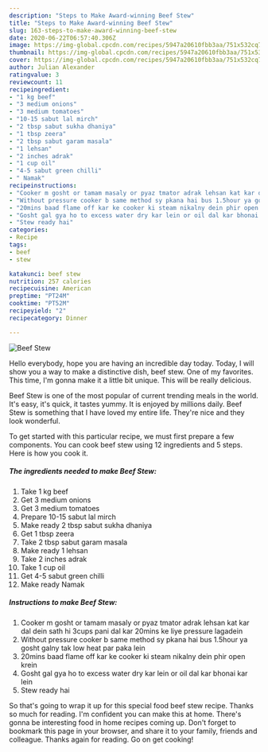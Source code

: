 ```yaml
---
description: "Steps to Make Award-winning Beef Stew"
title: "Steps to Make Award-winning Beef Stew"
slug: 163-steps-to-make-award-winning-beef-stew
date: 2020-06-22T06:57:40.306Z
image: https://img-global.cpcdn.com/recipes/5947a20610fbb3aa/751x532cq70/beef-stew-recipe-main-photo.jpg
thumbnail: https://img-global.cpcdn.com/recipes/5947a20610fbb3aa/751x532cq70/beef-stew-recipe-main-photo.jpg
cover: https://img-global.cpcdn.com/recipes/5947a20610fbb3aa/751x532cq70/beef-stew-recipe-main-photo.jpg
author: Julian Alexander
ratingvalue: 3
reviewcount: 11
recipeingredient:
- "1 kg beef"
- "3 medium onions"
- "3 medium tomatoes"
- "10-15 sabut lal mirch"
- "2 tbsp sabut sukha dhaniya"
- "1 tbsp zeera"
- "2 tbsp sabut garam masala"
- "1 lehsan"
- "2 inches adrak"
- "1 cup oil"
- "4-5 sabut green chilli"
- " Namak"
recipeinstructions:
- "Cooker m gosht or tamam masaly or pyaz tmator adrak lehsan kat kar dal dein sath hi 3cups pani dal kar 20mins ke liye pressure lagadein"
- "Without pressure cooker b same method sy pkana hai bus 1.5hour ya gosht galny tak low heat par paka lein"
- "20mins baad flame off kar ke cooker ki steam nikalny dein phir open krein"
- "Gosht gal gya ho to excess water dry kar lein or oil dal kar bhonai kar lein"
- "Stew ready hai"
categories:
- Recipe
tags:
- beef
- stew

katakunci: beef stew 
nutrition: 257 calories
recipecuisine: American
preptime: "PT24M"
cooktime: "PT52M"
recipeyield: "2"
recipecategory: Dinner

---
```



![Beef Stew](https://img-global.cpcdn.com/recipes/5947a20610fbb3aa/751x532cq70/beef-stew-recipe-main-photo.jpg)

Hello everybody, hope you are having an incredible day today. Today, I will show you a way to make a distinctive dish, beef stew. One of my favorites. This time, I'm gonna make it a little bit unique. This will be really delicious.



Beef Stew is one of the most popular of current trending meals in the world. It's easy, it's quick, it tastes yummy. It is enjoyed by millions daily. Beef Stew is something that I have loved my entire life. They're nice and they look wonderful.


To get started with this particular recipe, we must first prepare a few components. You can cook beef stew using 12 ingredients and 5 steps. Here is how you cook it.

<!--inarticleads1-->

##### The ingredients needed to make Beef Stew:

1. Take 1 kg beef
1. Get 3 medium onions
1. Get 3 medium tomatoes
1. Prepare 10-15 sabut lal mirch
1. Make ready 2 tbsp sabut sukha dhaniya
1. Get 1 tbsp zeera
1. Take 2 tbsp sabut garam masala
1. Make ready 1 lehsan
1. Take 2 inches adrak
1. Take 1 cup oil
1. Get 4-5 sabut green chilli
1. Make ready  Namak




<!--inarticleads2-->

##### Instructions to make Beef Stew:

1. Cooker m gosht or tamam masaly or pyaz tmator adrak lehsan kat kar dal dein sath hi 3cups pani dal kar 20mins ke liye pressure lagadein
1. Without pressure cooker b same method sy pkana hai bus 1.5hour ya gosht galny tak low heat par paka lein
1. 20mins baad flame off kar ke cooker ki steam nikalny dein phir open krein
1. Gosht gal gya ho to excess water dry kar lein or oil dal kar bhonai kar lein
1. Stew ready hai




So that's going to wrap it up for this special food beef stew recipe. Thanks so much for reading. I'm confident you can make this at home. There's gonna be interesting food in home recipes coming up. Don't forget to bookmark this page in your browser, and share it to your family, friends and colleague. Thanks again for reading. Go on get cooking!
